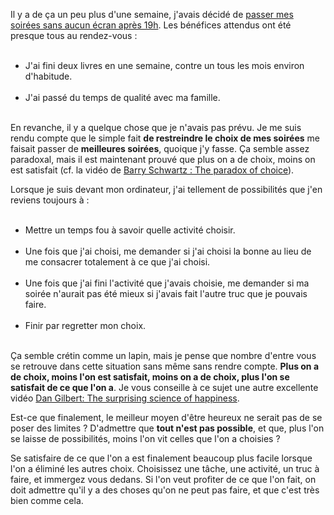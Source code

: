 <!-- 
.. title: Moins on a de choix, plus on est heureux
.. slug: moins-on-a-de-choix-plus-on-est-heureux
.. date: 2013-04-13 14:56:46+02:00
.. tags: Développement personnel, Réflexion
.. category: 
.. link: 
.. description: 
.. type: text
-->

<p><p>Il y a de ça un peu plus d'une semaine, j'avais décidé de <a href="/soirees-sans-ecrans-ca-commence-aujourdhui/">passer mes soirées sans aucun écran après 19h</a>. Les bénéfices attendus ont été presque tous au rendez-vous :</p></p>
<!-- TEASER_END -->
<p><ul><br /><li>J'ai fini deux livres en une semaine, contre un tous les mois environ d'habitude.</li><br /><li>J'ai passé du temps de qualité avec ma famille.</li><br /></ul></p>

<p><p>En revanche, il y a quelque chose que je n'avais pas prévu. Je me suis rendu compte que le simple fait <strong>de restreindre le choix de mes soirées</strong> me faisait passer de <strong>meilleures soirées</strong>, quoique j'y fasse. Ça semble assez paradoxal, mais il est maintenant prouvé que plus on a de choix, moins on est satisfait (cf. la vidéo de <a href="http://www.ted.com/talks/barry_schwartz_on_the_paradox_of_choice.html">Barry Schwartz : The paradox of choice</a>).</p></p>

<p><p>Lorsque je suis devant mon ordinateur, j'ai tellement de possibilités que j'en reviens toujours à :</p></p>

<p><ul><br /><li>Mettre un temps fou à savoir quelle activité choisir.</li><br /><li>Une fois que j'ai choisi, me demander si j'ai choisi la bonne au lieu de me consacrer totalement à ce que j'ai choisi.</li><br /><li>Une fois que j'ai fini l'activité que j'avais choisie, me demander si ma soirée n'aurait pas été mieux si j'avais fait l'autre truc que je pouvais faire.</li><br /><li>Finir par regretter mon choix.</li><br /></ul></p>

<p><p>Ça semble crétin comme un lapin, mais je pense que nombre d'entre vous se retrouve dans cette situation sans même sans rendre compte. <strong>Plus on a de choix, moins l'on est satisfait, moins on a de choix, plus l'on se satisfait de ce que l'on a</strong>. Je vous conseille à ce sujet une autre excellente vidéo <a href="http://www.ted.com/talks/dan_gilbert_asks_why_are_we_happy.html">Dan Gilbert: The surprising science of happiness</a>.</p></p>

<p><p>Est-ce que finalement, le meilleur moyen d'être heureux ne serait pas de se poser des limites ? D'admettre que <strong>tout n'est pas possible</strong>, et que, plus l'on se laisse de possibilités, moins l'on vit celles que l'on a choisies ?</p></p>

<p><p>Se satisfaire de ce que l'on a est finalement beaucoup plus facile lorsque l'on a éliminé les autres choix. Choisissez une tâche, une activité, un truc à faire, et immergez vous dedans. Si l'on veut profiter de ce que l'on fait, on doit admettre qu'il y a des choses qu'on ne peut pas faire, et que c'est très bien comme cela.</p></p>
